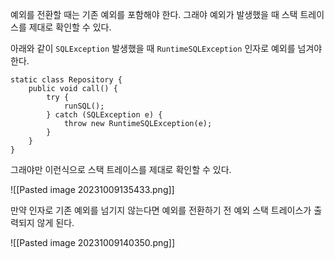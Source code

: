 
예외를 전환할 때는 기존 예외를 포함해야 한다. 그래야 예외가 발생했을 때 스택 트레이스를 제대로 확인할 수 있다.

아래와 같이 `SQLException` 발생했을 때 `RuntimeSQLException` 인자로 예외를 넘겨야 한다.

```
static class Repository {  
    public void call() {  
        try {  
            runSQL();  
        } catch (SQLException e) {  
            throw new RuntimeSQLException(e);  
        }  
    }
}
```


그래야만 이런식으로 스택 트레이스를 제대로 확인할 수 있다.

![[Pasted image 20231009135433.png]]


만약 인자로 기존 예외를 넘기지 않는다면 예외를 전환하기 전 예외 스택 트레이스가 출력되지 않게 된다.

![[Pasted image 20231009140350.png]]

